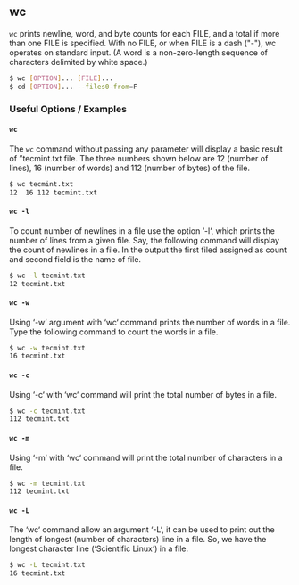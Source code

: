 ---
---

wc
--

`wc` prints newline, word, and byte counts for each FILE, and a total if more than one FILE is specified. With no FILE, or when FILE is a dash ("-"), wc operates on standard input. (A word is a non-zero-length sequence of characters delimited by white space.)

~~~ bash
$ wc [OPTION]... [FILE]...
$ cd [OPTION]... --files0-from=F
~~~

<!--more-->

### Useful Options / Examples


#### `wc`

The `wc` command without passing any parameter will display a basic result of ”tecmint.txt file. The three numbers shown below are 12 (number of lines), 16 (number of words) and 112 (number of bytes) of the file.

~~~ bash
$ wc tecmint.txt
12  16 112 tecmint.txt
~~~


#### `wc -l`

To count number of newlines in a file use the option ‘-l‘, which prints the number of lines from a given file. Say, the following command will display the count of newlines in a file. In the output the first filed assigned as count and second field is the name of file.

~~~ bash
$ wc -l tecmint.txt
12 tecmint.txt
~~~

#### `wc -w`

Using ‘-w‘ argument with ‘wc‘ command prints the number of words in a file. Type the following command to count the words in a file.

~~~ bash
$ wc -w tecmint.txt
16 tecmint.txt
~~~

#### `wc -c`


Using ‘-c‘ with ‘wc‘ command will print the total number of bytes in a file.

~~~ bash
$ wc -c tecmint.txt
112 tecmint.txt
~~~

#### `wc -m`


Using ‘-m‘ with ‘wc‘ command will print the total number of characters in a file.

~~~ bash
$ wc -m tecmint.txt
112 tecmint.txt
~~~

#### `wc -L`


The ‘wc‘ command allow an argument ‘-L‘, it can be used to print out the length of longest (number of characters) line in a file. So, we have the longest character line (‘Scientific Linux‘) in a file.

~~~ bash
$ wc -L tecmint.txt
16 tecmint.txt
~~~
